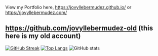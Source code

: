 View my Portfolio here, https://jovyllebermudez.github.io/ or https://jovyllebermudez.com/

## https://github.com/jovyllebermudez-old (this here is my old account)


<!---
jovyllebermudez/jovyllebermudez is a ✨ special ✨ repository because its `README.md` (this file) appears on your GitHub profile.
You can click the Preview link to take a look at your changes. 
--->


<!---
test changes 3
--->
[![GitHub Streak](http://github-readme-streak-stats.herokuapp.com?user=jovyllebermudez&theme=vue)](https://git.io/streak-stats)
[![Top Langs](https://github-readme-stats.vercel.app/api/top-langs/?username=jovyllebermudez)](https://github.com/jovyllebermudez/jovyllebermudez)
![GitHub stats](https://github-readme-stats.vercel.app/api?username=jovyllebermudez&show_icons=true)
